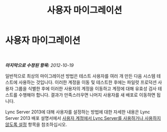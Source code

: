 ﻿---
title: 사용자 마이그레이션
TOCTitle: 사용자 마이그레이션
ms:assetid: 4c0391e4-bf50-47bd-b4d4-213ae8055584
ms:mtpsurl: https://technet.microsoft.com/ko-kr/library/JJ204876(v=OCS.15)
ms:contentKeyID: 49303560
ms.date: 08/10/2015
mtps_version: v=OCS.15
ms.translationtype: HT
---

# 사용자 마이그레이션

 

_**마지막으로 수정된 항목:** 2012-10-19_

일반적으로 최상의 마이그레이션 방법은 테스트 사용자를 여러 개 만든 다음 시스템 테스트에 사용하는 것입니다. 이러한 계정을 이동 및 테스트한 후에는 파일럿 프로덕션 사용자 그룹을 식별한 후에 이러한 사용자의 계정을 이동하고 계정에 대해 유효성 검사 테스트를 수행해야 합니다. 결과가 만족스러우면 나머지 사용자를 새 배포로 이동하면 됩니다.

Lync Server 2013에 대해 사용자를 설정하는 방법에 대한 자세한 내용은 Lync Server 2013 배포 설명서에서 [사용자 계정에서 Lync Server를 사용하거나 사용하지 않도록 설정](lync-server-2013-disable-or-re-enable-user-account-for-lync-server.md) 항목을 참조하십시오.

